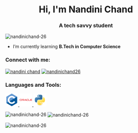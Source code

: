 <h1 align="center">Hi, I'm Nandini Chand</h1>
<h3 align="center">A tech savvy student</h3>

<p align="left"> <img src="https://komarev.com/ghpvc/?username=nandinichand-26&label=Profile%20views&color=0e75b6&style=flat" alt="nandinichand-26" /> </p>

-  I’m currently learning **B.Tech in Computer Science**

<h3 align="left">Connect with me:</h3>
<p align="left">
<a href="https://linkedin.com/in/nandini chand" target="blank"><img align="center" src="https://raw.githubusercontent.com/rahuldkjain/github-profile-readme-generator/master/src/images/icons/Social/linked-in-alt.svg" alt="nandini chand" height="30" width="40" /></a>
<a href="https://www.leetcode.com/nandinichand26" target="blank"><img align="center" src="https://raw.githubusercontent.com/rahuldkjain/github-profile-readme-generator/master/src/images/icons/Social/leet-code.svg" alt="nandinichand26" height="30" width="40" /></a>
</p>

<h3 align="left">Languages and Tools:</h3>
<p align="left"> <a href="https://www.cprogramming.com/" target="_blank" rel="noreferrer"> <img src="https://raw.githubusercontent.com/devicons/devicon/master/icons/c/c-original.svg" alt="c" width="40" height="40"/> </a> <a href="https://www.oracle.com/" target="_blank" rel="noreferrer"> <img src="https://raw.githubusercontent.com/devicons/devicon/master/icons/oracle/oracle-original.svg" alt="oracle" width="40" height="40"/> </a> <a href="https://www.python.org" target="_blank" rel="noreferrer"> <img src="https://raw.githubusercontent.com/devicons/devicon/master/icons/python/python-original.svg" alt="python" width="40" height="40"/> </a> </p>

<p><img align="left" src="https://github-readme-stats.vercel.app/api/top-langs?username=nandinichand-26&show_icons=true&locale=en&layout=compact" alt="nandinichand-26" /></p>

<p>&nbsp;<img align="center" src="https://github-readme-stats.vercel.app/api?username=nandinichand-26&show_icons=true&locale=en" alt="nandinichand-26" /></p>

<p><img align="center" src="https://github-readme-streak-stats.herokuapp.com/?user=nandinichand-26&" alt="nandinichand-26" /></p>

